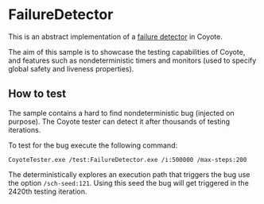 FailureDetector
===============
This is an abstract implementation of a [failure detector](https://en.wikipedia.org/wiki/Failure_detector) in Coyote.

The aim of this sample is to showcase the testing capabilities of Coyote, and features such as nondeterministic timers and monitors (used to specify global safety and liveness properties).

## How to test

The sample contains a hard to find nondeterministic bug (injected on purpose). The Coyote tester can detect it after thousands of testing iterations.

To test for the bug execute the following command:
```
CoyoteTester.exe /test:FailureDetector.exe /i:500000 /max-steps:200
```
The deterministically explores an execution path that triggers the bug use the option `/sch-seed:121`. Using this seed the bug will get triggered in the 2420th testing iteration.
